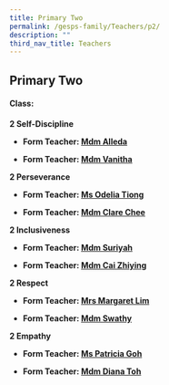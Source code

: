 ```yaml
---
title: Primary Two
permalink: /gesps-family/Teachers/p2/
description: ""
third_nav_title: Teachers
---
```

## Primary Two

#### Class:

  

**2 Self-Discipline**

*   **Form Teacher: [Mdm Alleda](mailto:alleda_baba@schools.gov.sg)**

*   **Form Teacher: [Mdm Vanitha](mailto:Vanitha_k_s_perumal@schools.gov.sg)**

  

**2 Perseverance**

*   **Form Teacher: [Ms Odelia Tiong](mailto:odelia_tiong_hui_xuan@schools.gov.sg)**

*   **Form Teacher: [Mdm Clare Chee](mailto:chee_lin_gia@schools.gov.sg)**

**2 Inclusiveness**

*   **Form Teacher: [Mdm Suriyah](mailto:Suriyah_Mohamed_Noor@schools.gov.sg)**

*   **Form Teacher: [Mdm Cai Zhiying](mailto:Cai_Zhiying@schools.gov.sg)**

**2 Respect**  

*   **Form Teacher: [Mrs Margaret Lim](mailto:Low_Hong_Mei_Margaret@schools.gov.sg)**

*   **Form Teacher: [Mdm Swathy](mailto:swathy_muralidharan@schools.gov.sg)**  

**2 Empathy**

*   **Form Teacher: [Ms Patricia Goh](mailto:Goh_Ley_Hoon_Patricia@schools.gov.sg)**

*   **Form Teacher: [Mdm Diana Toh](mailto:toh_lay_beng_diana@schools.gov.sg)**